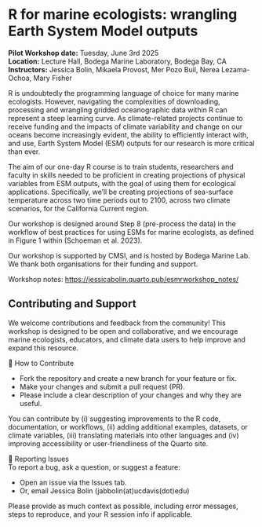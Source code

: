# R for marine ecologists: wrangling Earth System Model outputs

**Pilot Workshop date:** Tuesday, June 3rd 2025  
**Location:** Lecture Hall, Bodega Marine Laboratory, Bodega Bay, CA  
**Instructors:** Jessica Bolin, Mikaela Provost, Mer Pozo Buil, Nerea Lezama-Ochoa, Mary Fisher

R is undoubtedly the programming language of choice for many marine ecologists. However, navigating the complexities of downloading, processing and wrangling gridded oceanographic data within R can represent a steep learning curve. As climate-related projects continue to receive funding and the impacts of climate variability and change on our oceans become increasingly evident, the ability to efficiently interact with, and use, Earth System Model (ESM) outputs for our research is more critical than ever.

The aim of our one-day R course is to train students, researchers and faculty in skills needed to be proficient in creating projections of physical variables from ESM outputs, with the goal of using them for ecological applications. Specifically, we’ll be creating projections of sea-surface temperature across two time periods out to 2100, across two climate scenarios, for the California Current region.

Our workshop is designed around Step 8 (pre-process the data) in the workflow of best practices for using ESMs for marine ecologists, as defined in Figure 1 within (Schoeman et al. 2023).

Our workshop is supported by CMSI, and is hosted by Bodega Marine Lab. We thank both organisations for their funding and support.

Workshop notes: https://jessicabolin.quarto.pub/esmrworkshop_notes/ 


## Contributing and Support
We welcome contributions and feedback from the community! This workshop is designed to be open and collaborative, and we encourage marine ecologists, educators, and climate data users to help improve and expand this resource.

🤝 How to Contribute  
- Fork the repository and create a new branch for your feature or fix.
- Make your changes and submit a pull request (PR).
- Please include a clear description of your changes and why they are useful.

You can contribute by (i) suggesting improvements to the R code, documentation, or workflows, (ii) adding additional examples, datasets, or climate variables, (iii) translating materials into other languages and (iv) improving accessibility or user-friendliness of the Quarto site.

🐞 Reporting Issues  
To report a bug, ask a question, or suggest a feature:
- Open an issue via the Issues tab.
- Or, email Jessica Bolin (jabbolin(at)ucdavis(dot)edu)

Please provide as much context as possible, including error messages, steps to reproduce, and your R session info if applicable.
